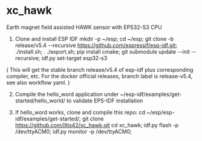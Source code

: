# xc_hawk
Earth magnet field assisted HAWK sensor with EPS32-S3 CPU

1) Clone and install ESP IDF
mkdir -p ~/esp; cd ~/esp; git clone -b release/v5.4 --recursive https://github.com/espressif/esp-idf.git;
./install.sh; . ./export.sh;
pip install cmake;
git submodule update --init --recursive;
idf.py set-target esp32-s3

( This will get the stable branch release/v5.4 of esp-idf plus corresponding compiler, etc. For the docker official releases, branch label is release-v5.4, see also workflow yaml. )

2) Compile the hello_word application under ~/esp-idf/examples/get-started/hello_world/ to validate EPS-IDF installation

3) If hello_word works, clone and compile this repo:
cd ~/esp/esp-idf/examples/get-started/; git clone https://github.com/iltis42/xc_hawk.git
cd xc_hawk;
idf.py flash -p /dev/ttyACM0;
idf.py monitor -p /dev/ttyACM0;
